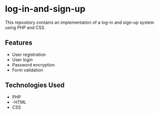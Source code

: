 # log-in-and-sign-up

This repository contains an implementation of a log-in and sign-up system using PHP and CSS.

## Features

- User registration
- User login
- Password encryption
- Form validation

## Technologies Used

- PHP
- -HTML
- CSS

